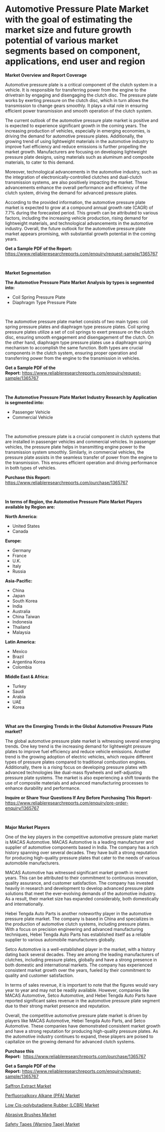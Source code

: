 <p><h1>Automotive Pressure Plate Market with the goal of estimating the market size and future growth potential of various market segments based on component, applications, end user and region</h1></p><p><strong>Market Overview and Report Coverage</strong></p>
<p><p>Automotive pressure plate is a critical component of the clutch system in a vehicle. It is responsible for transferring power from the engine to the drivetrain by engaging and disengaging the clutch disc. The pressure plate works by exerting pressure on the clutch disc, which in turn allows the transmission to change gears smoothly. It plays a vital role in ensuring efficient power transmission and smooth operation of the clutch system.</p><p>The current outlook of the automotive pressure plate market is positive and is expected to experience significant growth in the coming years. The increasing production of vehicles, especially in emerging economies, is driving the demand for automotive pressure plates. Additionally, the growing trend of using lightweight materials in the automotive industry to improve fuel efficiency and reduce emissions is further propelling the market growth. Manufacturers are focusing on developing lightweight pressure plate designs, using materials such as aluminum and composite materials, to cater to this demand.</p><p>Moreover, technological advancements in the automotive industry, such as the integration of electronically-controlled clutches and dual-clutch transmission systems, are also positively impacting the market. These advancements enhance the overall performance and efficiency of the clutch system, driving the demand for advanced pressure plates.</p><p>According to the provided information, the automotive pressure plate market is expected to grow at a compound annual growth rate (CAGR) of 7.7% during the forecasted period. This growth can be attributed to various factors, including the increasing vehicle production, rising demand for lightweight materials, and technological advancements in the automotive industry. Overall, the future outlook for the automotive pressure plate market appears promising, with substantial growth potential in the coming years.</p></p>
<p><strong>Get a Sample PDF of the Report:</strong> <a href="https://www.reliableresearchreports.com/enquiry/request-sample/1365767">https://www.reliableresearchreports.com/enquiry/request-sample/1365767</a></p>
<p>&nbsp;</p>
<p><strong>Market Segmentation</strong></p>
<p><strong>The Automotive Pressure Plate Market Analysis by types is segmented into:</strong></p>
<p><ul><li>Coil Spring Pressure Plate</li><li>Diaphragm Type Pressure Plate</li></ul></p>
<p>&nbsp;</p>
<p><p>The automotive pressure plate market consists of two main types: coil spring pressure plates and diaphragm type pressure plates. Coil spring pressure plates utilize a set of coil springs to exert pressure on the clutch disc, ensuring smooth engagement and disengagement of the clutch. On the other hand, diaphragm type pressure plates use a diaphragm spring mechanism to accomplish the same function. Both types are crucial components in the clutch system, ensuring proper operation and transferring power from the engine to the transmission in vehicles.</p></p>
<p><strong>Get a Sample PDF of the Report:</strong>&nbsp;<a href="https://www.reliableresearchreports.com/enquiry/request-sample/1365767">https://www.reliableresearchreports.com/enquiry/request-sample/1365767</a></p>
<p>&nbsp;</p>
<p><strong>The Automotive Pressure Plate Market Industry Research by Application is segmented into:</strong></p>
<p><ul><li>Passenger Vehicle</li><li>Commercial Vehicle</li></ul></p>
<p>&nbsp;</p>
<p><p>The automotive pressure plate is a crucial component in clutch systems that are installed in passenger vehicles and commercial vehicles. In passenger vehicles, the pressure plate helps in transmitting engine power to the transmission system smoothly. Similarly, in commercial vehicles, the pressure plate assists in the seamless transfer of power from the engine to the transmission. This ensures efficient operation and driving performance in both types of vehicles.</p></p>
<p><strong>Purchase this Report:</strong>&nbsp; <a href="https://www.reliableresearchreports.com/purchase/1365767">https://www.reliableresearchreports.com/purchase/1365767</a></p>
<p>&nbsp;</p>
<p><strong>In terms of Region, the Automotive Pressure Plate Market Players available by Region are:</strong></p>
<p>
    <p> <strong> North America: </strong>
        <ul>
            <li>United States</li>
            <li>Canada</li>
        </ul>
        </p> 
    <p> <strong> Europe: </strong>
        <ul>
            <li>Germany</li>
            <li>France</li>
            <li>U.K.</li>
            <li>Italy</li>
            <li>Russia</li>
        </ul>
        </p> 
    <p> <strong> Asia-Pacific: </strong>
        <ul>
            <li>China</li>
            <li>Japan</li>
            <li>South Korea</li>
            <li>India</li>
            <li>Australia</li>
            <li>China Taiwan</li>
            <li>Indonesia</li>
            <li>Thailand</li>
            <li>Malaysia</li>
        </ul>
        </p> 
    <p> <strong> Latin America: </strong>
        <ul>
            <li>Mexico</li>
            <li>Brazil</li>
            <li>Argentina Korea</li>
            <li>Colombia</li>
        </ul>
        </p> 
    <p> <strong> Middle East & Africa: </strong>
        <ul>
            <li>Turkey</li>
            <li>Saudi</li>
            <li>Arabia</li>
            <li>UAE</li>
            <li>Korea</li>
        </ul>
    </p>
    </p>
<p>&nbsp;</p>
<p><strong>What are the Emerging Trends in the Global Automotive Pressure Plate market?</strong></p>
<p><p>The global automotive pressure plate market is witnessing several emerging trends. One key trend is the increasing demand for lightweight pressure plates to improve fuel efficiency and reduce vehicle emissions. Another trend is the growing adoption of electric vehicles, which require different types of pressure plates compared to traditional combustion engines. Additionally, there is a rising focus on developing pressure plates with advanced technologies like dual-mass flywheels and self-adjusting pressure plate systems. The market is also experiencing a shift towards the use of composite materials and advanced manufacturing processes to enhance durability and performance.</p></p>
<p><strong>Inquire or Share Your Questions If Any Before Purchasing This Report</strong>- <a href="https://www.reliableresearchreports.com/enquiry/pre-order-enquiry/1365767">https://www.reliableresearchreports.com/enquiry/pre-order-enquiry/1365767</a></p>
<p>&nbsp;</p>
<p><strong>Major Market Players</strong></p>
<p><p>One of the key players in the competitive automotive pressure plate market is MACAS Automotive. MACAS Automotive is a leading manufacturer and supplier of automotive components based in India. The company has a rich history spanning over several decades. They have built a strong reputation for producing high-quality pressure plates that cater to the needs of various automobile manufacturers.</p><p>MACAS Automotive has witnessed significant market growth in recent years. This can be attributed to their commitment to continuous innovation, quality assurance, and customer satisfaction. The company has invested heavily in research and development to develop advanced pressure plate solutions that meet the ever-evolving demands of the automotive industry. As a result, their market size has expanded considerably, both domestically and internationally.</p><p>Hebei Tengda Auto Parts is another noteworthy player in the automotive pressure plate market. The company is based in China and specializes in the production of automotive clutch systems, including pressure plates. With a focus on precision engineering and advanced manufacturing techniques, Hebei Tengda Auto Parts has established itself as a reliable supplier to various automobile manufacturers globally.</p><p>Setco Automotive is a well-established player in the market, with a history dating back several decades. They are among the leading manufacturers of clutches, including pressure plates, globally and have a strong presence in both domestic and international markets. The company has experienced consistent market growth over the years, fueled by their commitment to quality and customer satisfaction.</p><p>In terms of sales revenue, it is important to note that the figures would vary year to year and may not be readily available. However, companies like MACAS Automotive, Setco Automotive, and Hebei Tengda Auto Parts have reported significant sales revenue in the automotive pressure plate segment due to their strong market presence and reputation.</p><p>Overall, the competitive automotive pressure plate market is driven by players like MACAS Automotive, Hebei Tengda Auto Parts, and Setco Automotive. These companies have demonstrated consistent market growth and have a strong reputation for producing high-quality pressure plates. As the automotive industry continues to expand, these players are poised to capitalize on the growing demand for advanced clutch systems.</p></p>
<p><strong>Purchase this Report:</strong>&nbsp;&nbsp;<a href="https://www.reliableresearchreports.com/purchase/1365767">https://www.reliableresearchreports.com/purchase/1365767</a></p>
<p></p>
<p><strong>Get a Sample PDF of the Report:</strong>&nbsp;<a href="https://www.reliableresearchreports.com/enquiry/request-sample/1365767">https://www.reliableresearchreports.com/enquiry/request-sample/1365767</a></p>
<p><p><a href="https://medium.com/@deirdredavies67/saffron-extract-market-size-cagr-trends-2024-2030-a2e609f404d0">Saffron Extract Market</a></p><p><a href="https://www.linkedin.com/pulse/perfluoroalkoxy-alkane-pfa-market-size-share-global-analysis-7kvxe/">Perfluoroalkoxy Alkane (PFA) Market</a></p><p><a href="https://www.linkedin.com/pulse/low-cis-polybutadiene-rubber-lcbr-market-size-share-global-vra9e/">Low Cis-polybutadiene Rubber (LCBR) Market</a></p><p><a href="https://medium.com/@kiannoel89776554/abrasive-brushes-market-size-growth-forecast-2023-2030-52af8f7f6dbe">Abrasive Brushes Market</a></p><p><a href="https://www.linkedin.com/pulse/safety-tapes-warning-tape-market-insights-players-forecast-x50me/">Safety Tapes (Warning Tape) Market</a></p></p>